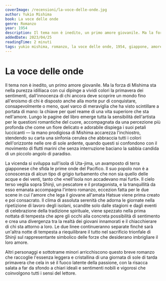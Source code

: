 ```yaml
---
coverImage: /recensioni/la-voce-delle-onde.jpg
author: Yukio Mishima
book: La voce delle onde
genre: Romanzo
year: 1954
description: Il tema non è inedito, un primo amore giovanile. Ma la forza di Mishima sta nella purezza idilliaca con cui dipinge a vividi colori la primavera dei sentimenti, dall'innocenza di chi ancora deve scoprire un mondo fino all'eroismo di chi è disposto anche alla morte pur di conquistare, consapevolmente o meno, quel varco di meraviglia che ha visto scintillare a portata di mano
addedDate: 2023/04/25
readingTime: 2 minuti
tags: yukio mishima, romanzo, la voce delle onde, 1954, giappone, amore
---
```


# La voce delle onde

Il tema non è inedito, un primo amore giovanile. Ma la forza di Mishima sta nella purezza idilliaca con cui dipinge a vividi colori la primavera dei sentimenti, dall'innocenza di chi ancora deve scoprire un mondo fino all'eroismo di chi è disposto anche alla morte pur di conquistare, consapevolmente o meno, quel varco di meraviglia che ha visto scintillare a portata di mano: la chiave per quel reame di una vita superiore che sta nell'amore. Lungo le pagine del libro emerge tutta la sensibilità dell'artista per le questioni romantiche del cuore, accompagnata da una percezione più profonda che come un fiore delicato e adorabile dispiega i suoi petali luccicanti &mdash; la mano prodigiosa di Mishima accarezza l'inchiostro, stendendo su carta una sinfonia cerulea che abbraccia tutti i colori dell'orizzonte nelle ore di sole ardente, quando questi si confondono con il movimento di flutti marini che senza interruzione baciano la sabbia candida di un piccolo angolo di paradiso.

La vicenda si sviluppa sull'isola di Uta-jima, un avamposto di terra giapponese che sfida le prime onde del Pacifico. Il suo popolo non è a conoscenza di alcun tipo di grigio turbamento che non sia quello delle acque e dei venti, tanto che «nell'isola non accadevano mai furti». Il cielo terso veglia sopra Shinji, un pescatore e il protagonista, e la tranquillità da esso emanata accompagna l'intero romanzo, eccezion fatta per le due scene in cui l'amore che lega il giovane all'amata Hatsue viene prima creato e poi consacrato. Il clima di assoluta serenità che adorna le giornate nella ripetizione di lavoro degli isolani, scandite solo dalle stagioni e dagli eventi di celebrazione della tradizione spirituale, viene spezzato nella prima nottata di tempesta che apre gli occhi alla concreta possibilità di sentimento e crea una divergenza tra la realtà dei giovani innamorati e il chiacchierare di chi sta attorno a loro. Le due linee continueranno separate finché sarà un'altra notte di tempesta a riequilibrare il tutto nel sacrificio trionfale di Shinji sul rappresentante simbolico delle forze che desiderano imbrigliare il loro amore.

Altri personaggi e sottotrame minori arricchiscono questo breve romanzo che raccoglie l'essenza leggera e cristallina di una giornata di sole di tarda primavera che cela in sé il fuoco latente della passione, con la risacca salata a far da sfondo a chiari ideali e sentimenti nobili e vigorosi che coinvolgono tutti i sensi del lettore.
